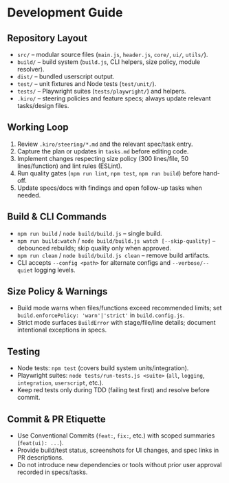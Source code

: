 # Development Guide

## Repository Layout
- `src/` – modular source files (`main.js`, `header.js`, `core/`, `ui/`, `utils/`).
- `build/` – build system (`build.js`, CLI helpers, size policy, module resolver).
- `dist/` – bundled userscript output.
- `test/` – unit fixtures and Node tests (`test/unit/`).
- `tests/` – Playwright suites (`tests/playwright/`) and helpers.
- `.kiro/` – steering policies and feature specs; always update relevant tasks/design files.

## Working Loop
1. Review `.kiro/steering/*.md` and the relevant spec/task entry.
2. Capture the plan or updates in `tasks.md` before editing code.
3. Implement changes respecting size policy (300 lines/file, 50 lines/function) and lint rules (ESLint).
4. Run quality gates (`npm run lint`, `npm test`, `npm run build`) before hand-off.
5. Update specs/docs with findings and open follow-up tasks when needed.

## Build & CLI Commands
- `npm run build` / `node build/build.js` – single build.
- `npm run build:watch` / `node build/build.js watch [--skip-quality]` – debounced rebuilds; skip quality only when approved.
- `npm run clean` / `node build/build.js clean` – remove build artifacts.
- CLI accepts `--config <path>` for alternate configs and `--verbose/--quiet` logging levels.

## Size Policy & Warnings
- Build mode warns when files/functions exceed recommended limits; set `build.enforcePolicy: 'warn'|'strict'` in `build.config.js`.
- Strict mode surfaces `BuildError` with stage/file/line details; document intentional exceptions in specs.

## Testing
- Node tests: `npm test` (covers build system units/integration).
- Playwright suites: `node tests/run-tests.js <suite>` (`all`, `logging`, `integration`, `userscript`, etc.).
- Keep red tests only during TDD (failing test first) and resolve before commit.

## Commit & PR Etiquette
- Use Conventional Commits (`feat:`, `fix:`, etc.) with scoped summaries (`feat(ui): ...`).
- Provide build/test status, screenshots for UI changes, and spec links in PR descriptions.
- Do not introduce new dependencies or tools without prior user approval recorded in specs/tasks.
